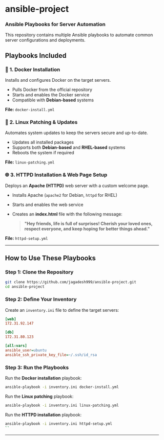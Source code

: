 # ansible-project
### **Ansible Playbooks for Server Automation**  

This repository contains multiple Ansible playbooks to automate common server configurations and deployments.  

## **Playbooks Included**  

### 🚀 **1. Docker Installation**  
Installs and configures Docker on the target servers.  
- Pulls Docker from the official repository  
- Starts and enables the Docker service  
- Compatible with **Debian-based** systems  

**File:** `docker-install.yml`  

### 🔄 **2. Linux Patching & Updates**  
Automates system updates to keep the servers secure and up-to-date.  
- Updates all installed packages  
- Supports both **Debian-based** and **RHEL-based** systems  
- Reboots the system if required  

**File:** `linux-patching.yml`  

### 🌐 **3. HTTPD Installation & Web Page Setup**  
Deploys an **Apache (HTTPD)** web server with a custom welcome page.  
- Installs Apache (`apache2` for Debian, `httpd` for RHEL)  
- Starts and enables the web service  
- Creates an **index.html** file with the following message:  

  > **"Hey friends, life is full of surprises! Cherish your loved ones, respect everyone, and keep hoping for better things ahead."**  

**File:** `httpd-setup.yml`  

---

## **How to Use These Playbooks**  

### **Step 1: Clone the Repository**  
```bash
git clone https://github.com/jagadesh999/ansible-project.git
cd ansible-project
```

### **Step 2: Define Your Inventory**  
Create an `inventory.ini` file to define the target servers:  
```ini
[web]
172.31.92.147

[db]
172.31.80.123

[all:vars]
ansible_user=ubuntu
ansible_ssh_private_key_file=~/.ssh/id_rsa
```

### **Step 3: Run the Playbooks**  

Run the **Docker installation** playbook:  
```bash
ansible-playbook -i inventory.ini docker-install.yml
```

Run the **Linux patching** playbook:  
```bash
ansible-playbook -i inventory.ini linux-patching.yml
```

Run the **HTTPD installation** playbook:  
```bash
ansible-playbook -i inventory.ini httpd-setup.yml
``
```

---

